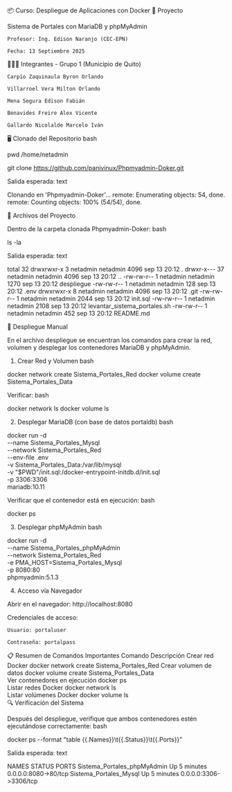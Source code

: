 📦 Curso: Despliegue de Aplicaciones con Docker
📑 Proyecto

Sistema de Portales con MariaDB y phpMyAdmin

    Profesor: Ing. Edison Naranjo (CEC-EPN)

    Fecha: 13 Septiembre 2025

👨‍👩‍👦 Integrantes - Grupo 1 (Municipio de Quito)

    Carpio Zaquinaula Byron Orlando

    Villarroel Vera Milton Orlando

    Mena Segura Edison Fabián

    Benavides Freire Alex Vicente

    Gallardo Nicolalde Marcelo Iván

🖥️ Clonado del Repositorio
bash

pwd
/home/netadmin

git clone https://github.com/panivinux/Phpmyadmin-Doker.git

Salida esperada:
text

Clonando en 'Phpmyadmin-Doker'...
remote: Enumerating objects: 54, done.
remote: Counting objects: 100% (54/54), done.

📂 Archivos del Proyecto

Dentro de la carpeta clonada Phpmyadmin-Doker:
bash

ls -la

Salida esperada:
text

total 32
drwxrwxr-x  3 netadmin netadmin 4096 sep 13 20:12 .
drwxr-x--- 37 netadmin netadmin 4096 sep 13 20:12 ..
-rw-rw-r--  1 netadmin netadmin 1270 sep 13 20:12 despliegue
-rw-rw-r--  1 netadmin netadmin  128 sep 13 20:12 .env
drwxrwxr-x  8 netadmin netadmin 4096 sep 13 20:12 .git
-rw-rw-r--  1 netadmin netadmin 2044 sep 13 20:12 init.sql
-rw-rw-r--  1 netadmin netadmin 2108 sep 13 20:12 levantar_sistema_portales.sh
-rw-rw-r--  1 netadmin netadmin  452 sep 13 20:12 README.md

🚀 Despliegue Manual

En el archivo despliegue se encuentran los comandos para crear la red, volumen y desplegar los contenedores MariaDB y phpMyAdmin.
1. Crear Red y Volumen
bash

docker network create Sistema_Portales_Red
docker volume create Sistema_Portales_Data

Verificar:
bash

docker network ls
docker volume ls

2. Desplegar MariaDB (con base de datos portaldb)
bash

docker run -d \
  --name Sistema_Portales_Mysql \
  --network Sistema_Portales_Red \
  --env-file .env \
  -v Sistema_Portales_Data:/var/lib/mysql \
  -v "$PWD"/init.sql:/docker-entrypoint-initdb.d/init.sql \
  -p 3306:3306 \
  mariadb:10.11

Verificar que el contenedor está en ejecución:
bash

docker ps

3. Desplegar phpMyAdmin
bash

docker run -d \
  --name Sistema_Portales_phpMyAdmin \
  --network Sistema_Portales_Red \
  -e PMA_HOST=Sistema_Portales_Mysql \
  -p 8080:80 \
  phpmyadmin:5.1.3

4. Acceso vía Navegador

Abrir en el navegador:
http://localhost:8080

Credenciales de acceso:

    Usuario: portaluser

    Contraseña: portalpass

📋 Resumen de Comandos Importantes
Comando	Descripción
Crear red Docker
docker network create Sistema_Portales_Red
Crear volumen de datos
docker volume create Sistema_Portales_Data	
Ver contenedores en ejecución
docker ps	
Listar redes Docker
docker network ls	
Listar volúmenes Docker
docker volume ls	
🔍 Verificación del Sistema

Después del despliegue, verifique que ambos contenedores estén ejecutándose correctamente:
bash

docker ps --format "table {{.Names}}\t{{.Status}}\t{{.Ports}}"

Salida esperada:
text

NAMES                          STATUS              PORTS
Sistema_Portales_phpMyAdmin   Up 5 minutes        0.0.0.0:8080->80/tcp
Sistema_Portales_Mysql        Up 5 minutes        0.0.0.0:3306->3306/tcp

